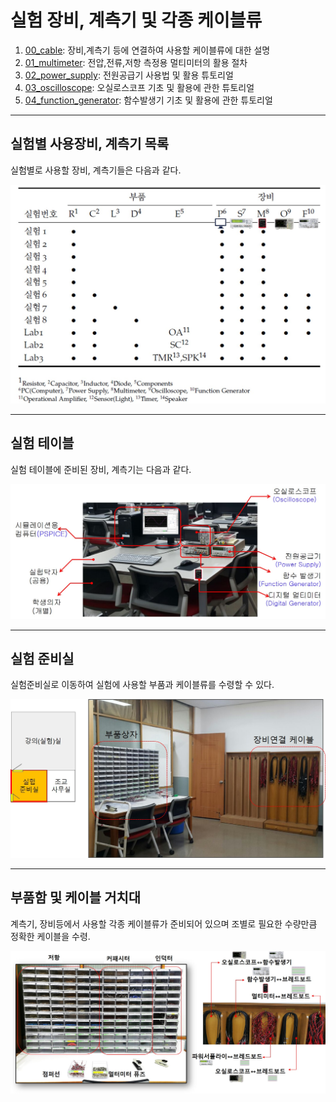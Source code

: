 # 실험 장비, 계측기 및 각종 케이블류

1. [00_cable](./00_cable): 장비,계측기 등에 연결하여 사용할 케이블류에 대한 설명
2. [01_multimeter](./01_multimeter): 전압,전류,저항 측정용 멀티미터의 활용 절차
3. [02_power_supply](./02_power_supply): 전원공급기 사용법 및 활용 튜토리얼
4. [03_oscilloscope](./03_oscilloscope): 오실로스코프 기초 및 활용에 관한 튜토리얼
5. [04_function_generator](./04_function_generator): 함수발생기 기초 및 활용에 관한 튜토리얼

----------------------------
## 실험별 사용장비, 계측기 목록
실험별로 사용할 장비, 계측기들은 다음과 같다.

![02_장비](./images/02_장비.jpg )

----------------------------
## 실험 테이블
실험 테이블에 준비된 장비, 계측기는 다음과 같다.

![04_table](./images/04_table.jpg )

------------------------------
## 실험 준비실
실험준비실로 이동하여 실험에 사용할 부품과 케이블류를 수령할 수 있다.

![05_준비실](./images/05_준비실.jpg )

-------------------------------
## 부품함 및 케이블 거치대 
계측기, 장비등에서 사용할 각종 케이블류가 준비되어 있으며 조별로 필요한 수량만큼 정확한 케이블을 수령.

![06_부품함_케이블거치대](./images/06_부품함_케이블거치대.jpg )
